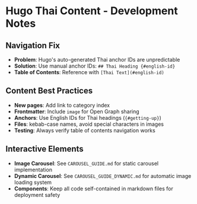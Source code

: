# Hugo Thai Content - Development Notes

## Navigation Fix
- **Problem**: Hugo's auto-generated Thai anchor IDs are unpredictable
- **Solution**: Use manual anchor IDs: `## Thai Heading {#english-id}`
- **Table of Contents**: Reference with `[Thai Text](#english-id)`

## Content Best Practices
- **New pages**: Add link to category index
- **Frontmatter**: Include `image` for Open Graph sharing
- **Anchors**: Use English IDs for Thai headings (`{#getting-up}`)
- **Files**: kebab-case names, avoid special characters in images
- **Testing**: Always verify table of contents navigation works

## Interactive Elements
- **Image Carousel**: See `CAROUSEL_GUIDE.md` for static carousel implementation
- **Dynamic Carousel**: See `CAROUSEL_GUIDE_DYNAMIC.md` for automatic image loading system  
- **Components**: Keep all code self-contained in markdown files for deployment safety
